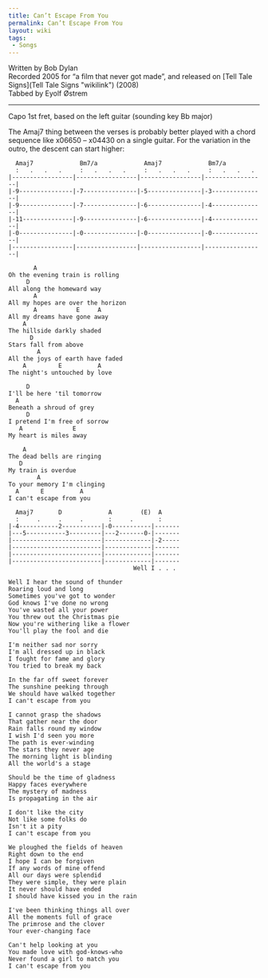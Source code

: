 ```yaml
---
title: Can’t Escape From You
permalink: Can’t Escape From You
layout: wiki
tags:
 - Songs
---
```


Written by Bob Dylan  
Recorded 2005 for “a film that never got made”, and released on [Tell
Tale Signs](Tell Tale Signs "wikilink") (2008)  
Tabbed by Eyolf Østrem

* * * * *

Capo 1st fret, based on the left guitar (sounding key Bb major)

The Amaj7 thing between the verses is probably better played with a
chord sequence like x06650 – x04430 on a single guitar. For the
variation in the outro, the descent can start higher:

      Amaj7             Bm7/a             Amaj7             Bm7/a
      :   .   .   .     :   .   .   .     :   .   .   .     :   .   .   .
    |-----------------|-----------------|-----------------|-----------------|
    |-9---------------|-7---------------|-5---------------|-3---------------|
    |-9---------------|-7---------------|-6---------------|-4---------------|
    |-11--------------|-9---------------|-6---------------|-4---------------|
    |-0---------------|-0---------------|-0---------------|-0---------------|
    |-----------------|-----------------|-----------------|-----------------|

           A
    Oh the evening train is rolling
         D
    All along the homeward way
           A
    All my hopes are over the horizon
           A           E     A
    All my dreams have gone away
        A
    The hillside darkly shaded
          D
    Stars fall from above
            A
    All the joys of earth have faded
        A         E          A
    The night's untouched by love

         D
    I'll be here 'til tomorrow
      A
    Beneath a shroud of grey
         D
    I pretend I'm free of sorrow
       A              E
    My heart is miles away

        A
    The dead bells are ringing
       D
    My train is overdue
            A
    To your memory I'm clinging
      A      E          A
    I can't escape from you

      Amaj7       D             A        (E)  A
      :     .     .     .       :     .       :
    |-4-----------2-----------|-0-----------|-------
    |---5-----------3---------|---2-------0-|-------
    |-------------------------|-------------|-2-----
    |-------------------------|-------------|-------
    |-------------------------|-------------|-------
    |-------------------------|-------------|-------
                                       Well I . . .

    Well I hear the sound of thunder
    Roaring loud and long
    Sometimes you've got to wonder
    God knows I've done no wrong
    You've wasted all your power
    You threw out the Christmas pie
    Now you're withering like a flower
    You'll play the fool and die

    I'm neither sad nor sorry
    I'm all dressed up in black
    I fought for fame and glory
    You tried to break my back

    In the far off sweet forever
    The sunshine peeking through
    We should have walked together
    I can't escape from you

    I cannot grasp the shadows
    That gather near the door
    Rain falls round my window
    I wish I'd seen you more
    The path is ever-winding
    The stars they never age
    The morning light is blinding
    All the world's a stage

    Should be the time of gladness
    Happy faces everywhere
    The mystery of madness
    Is propagating in the air

    I don't like the city
    Not like some folks do
    Isn't it a pity
    I can't escape from you

    We ploughed the fields of heaven
    Right down to the end
    I hope I can be forgiven
    If any words of mine offend
    All our days were splendid
    They were simple, they were plain
    It never should have ended
    I should have kissed you in the rain

    I've been thinking things all over
    All the moments full of grace
    The primrose and the clover
    Your ever-changing face

    Can't help looking at you
    You made love with god-knows-who
    Never found a girl to match you
    I can't escape from you
